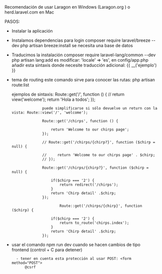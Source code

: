 Recomendación de usar Laragon en Windows (Laragon.org ) o herd.laravel.com en Mac

PASOS:
- Instalar la aplicación
- Instalamos dependencias para login 
    composer require laravel/breeze --dev
    php artisan breeze:install
    se necesita una base de datos
- Traducimos la instalación
    composer require laravel-lang/common --dev
    php artisan lang:add es
    modificar: 'locale' => 'es', en config/app.php
    añadir esta sintaxis donde necesite traducción adicional: {{ __('ejemplo') }}

- tema de routing
    este comando sirve para conocer las rutas: php artisan route:list

    ejemplos de sintaxis:
                        Route::get('/', function () { 
                        // return view('welcome');
                        return 'Hola a todos';
                    });

                    puede simplificarse si sólo devuelve un return con la vista: Route::view('/', 'welcome');

                    Route::get('/chirps', function () {
                        
                        return 'Welcome to our chirps page';
                    });

                    // Route::get('/chirps/{chirp?}', function ($chirp = null) {
                        
                    //     return 'Welcome to our chirps page' . $chirp;
                    // });

                    Route::get('/chirps/{chirp?}', function ($chirp = null) {
                        
                        if($chirp === '2') {
                            return redirect('/chirps');
                        }
                        return 'Chirp detail' .$chirp;
                    });

                            Route::get('/chirps/{chirp}', function ($chirp) {
                        
                        if($chirp === '2') {
                            return to_route('chirps.index');
                        }
                        return 'Chirp detail' .$chirp;
                    });

- usar el comando npm run dev cuando se hacen cambios de tipo frontend (control + C para detener)

        - tener en cuenta esta protección al usar POST: <form method="POST">
            @csrf    